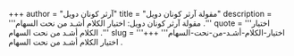 +++
author = "آرثر كونان دويل"
title = "مقولة آرثر كونان دويل"
description = '''مقولة آرثر كونان دويل: اختيار الكلام أشـد من نحت السهام .'''
quote = '''اختيار الكلام أشـد من نحت السهام .'''
slug = '''اختيار-الكلام-أشـد-من-نحت-السهام'''
+++
اختيار الكلام أشـد من نحت السهام .
